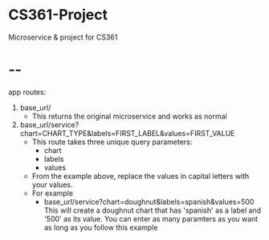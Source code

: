 # CS361-Project
Microservice & project for CS361
# -- 

app routes:
1. base_url/
   *  This returns the original microservice and works as normal
2. base_url/service?chart=CHART_TYPE&labels=FIRST_LABEL&values=FIRST_VALUE
   *  This route takes three unique query parameters:
      + chart
      + labels
      + values
   *  From the example above, replace the values in capital letters with your values. 
   *  For example
      + base_url/service?chart=doughnut&labels=spanish&values=500 <br>
    This will create a doughnut chart that has 'spanish' as a label and '500' as its value.
    You can enter as many paramters as you want as long as you follow this example

